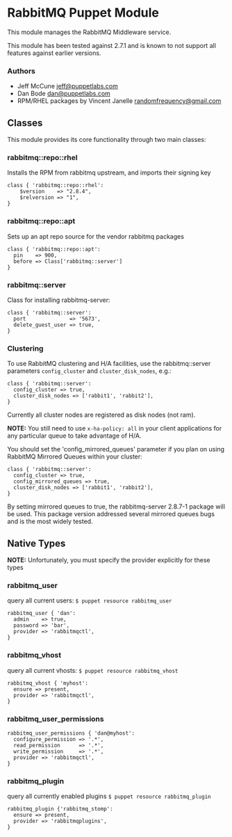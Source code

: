 # RabbitMQ Puppet Module
This module manages the RabbitMQ Middleware service.

This module has been tested against 2.7.1 and is known to not support
all features against earlier versions.

### Authors
* Jeff McCune <jeff@puppetlabs.com>
* Dan Bode <dan@puppetlabs.com>
* RPM/RHEL packages by Vincent Janelle <randomfrequency@gmail.com>

## Classes

This module provides its core functionality through two main classes:

### rabbitmq::repo::rhel
Installs the RPM from rabbitmq upstream, and imports their signing key

    class { 'rabbitmq::repo::rhel':
        $version    => "2.8.4",
        $relversion => "1",
    }

### rabbitmq::repo::apt
Sets up an apt repo source for the vendor rabbitmq packages

    class { 'rabbitmq::repo::apt':
      pin    => 900,
      before => Class['rabbitmq::server']
    }

### rabbitmq::server
Class for installing rabbitmq-server:

    class { 'rabbitmq::server':
      port              => '5673',
      delete_guest_user => true,
    }

### Clustering
To use RabbitMQ clustering and H/A facilities, use the rabbitmq::server
parameters `config_cluster` and `cluster_disk_nodes`, e.g.:

    class { 'rabbitmq::server':
      config_cluster => true,
      cluster_disk_nodes => ['rabbit1', 'rabbit2'],
    }

Currently all cluster nodes are registered as disk nodes (not ram).

**NOTE:** You still need to use `x-ha-policy: all` in your client 
applications for any particular queue to take advantage of H/A.

You should set the 'config_mirrored_queues' parameter if you plan 
on using RabbitMQ Mirrored Queues within your cluster:

    class { 'rabbitmq::server':
      config_cluster => true,
      config_mirrored_queues => true,
      cluster_disk_nodes => ['rabbit1', 'rabbit2'],
    }

By setting mirrored queues to true, the rabbitmq-server 2.8.7-1 package
will be used.  This package version addressed several mirrored queues 
bugs and is the most widely tested.

## Native Types

**NOTE:** Unfortunately, you must specify the provider explicitly for these types

### rabbitmq_user

query all current users: `$ puppet resource rabbitmq_user`

    rabbitmq_user { 'dan':
      admin    => true,
      password => 'bar',
      provider => 'rabbitmqctl',
    }

### rabbitmq_vhost

query all current vhosts: `$ puppet resource rabbitmq_vhost`

    rabbitmq_vhost { 'myhost':
      ensure => present,
      provider => 'rabbitmqctl',
    }

### rabbitmq\_user\_permissions

    rabbitmq_user_permissions { 'dan@myhost':
      configure_permission => '.*',
      read_permission      => '.*',
      write_permission     => '.*',
      provider => 'rabbitmqctl',
    }

### rabbitmq_plugin

query all currently enabled plugins `$ puppet resource rabbitmq_plugin`

    rabbitmq_plugin {'rabbitmq_stomp':
      ensure => present,
      provider => 'rabbitmqplugins',
    }
